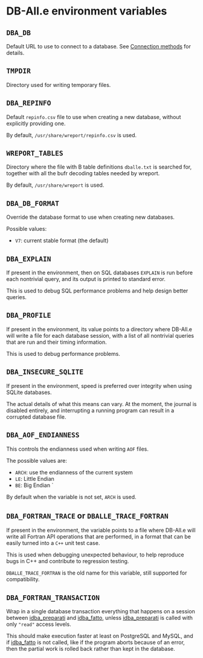 # DB-All.e environment variables

## `DBA_DB`

Default URL to use to connect to a database. See [Connection
methods](fapi_connect.md) for details.

## `TMPDIR`

Directory used for writing temporary files.

## `DBA_REPINFO`

Default `repinfo.csv` file to use when creating a new database, without
explicitly providing one.

By default, `/usr/share/wreport/repinfo.csv` is used.

## `WREPORT_TABLES`

Directory where the file with B table definitions `dballe.txt` is searched for,
together with all the bufr decoding tables needed by wreport.

By default, `/usr/share/wreport` is used.

## `DBA_DB_FORMAT`

Override the database format to use when creating new databases.

Possible values:

 * `V7`: current stable format (the default)

## `DBA_EXPLAIN`

If present in the environment, then on SQL databases `EXPLAIN` is run before
each nontrivial query, and its output is printed to standard error.

This is used to debug SQL performance problems and help design better queries.

## `DBA_PROFILE`

If present in the environment, its value points to a directory where DB-All.e
will write a file for each database session, with a list of all nontrivial
queries that are run and their timing information.

This is used to debug performance problems.

## `DBA_INSECURE_SQLITE`

If present in the environment, speed is preferred over integrity when using
SQLite databases.

The actual details of what this means can vary. At the moment, the journal is
disabled entirely, and interrupting a running program can result in a corrupted
database file.

## `DBA_AOF_ENDIANNESS`

This controls the endianness used when writing `AOF` files.

The possible values are:

* `ARCH`: use the endianness of the current system
* `LE`: Little Endian
* `BE`: Big Endian
`

By default when the variable is not set, `ARCH` is used.

## `DBA_FORTRAN_TRACE` or `DBALLE_TRACE_FORTRAN`

If present in the environment, the variable points to a file where DB-All.e
will write all Fortran API operations that are performed, in a format that can
be easily turned into a `C++` unit test case.

This is used when debugging unexpected behaviour, to help reproduce bugs in C++
and contribute to regression testing.

`DBALLE_TRACE_FORTRAN` is the old name for this variable, still supported for
compatibility.

## `DBA_FORTRAN_TRANSACTION`

Wrap in a single database transaction everything that happens on a session
between [idba_preparati][] and [idba_fatto][], unless [idba_preparati][] is
called with only `"read"` access levels.

This should make execution faster at least on PostgreSQL and MySQL, and if
[idba_fatto][] is not called, like if the program aborts because of an error,
then the partial work is rolled back rather than kept in the database.

[idba_preparati]: fapi_reference.md#idba_preparati
[idba_messaggi]: fapi_reference.md#idba_messaggi
[idba_fatto]: fapi_reference.md#idba_fatto
